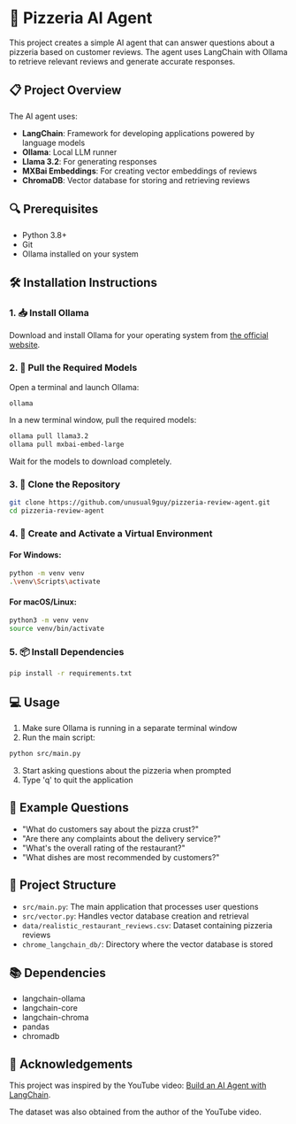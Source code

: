 # 🍕 Pizzeria AI Agent

This project creates a simple AI agent that can answer questions about a pizzeria based on customer reviews. The agent uses LangChain with Ollama to retrieve relevant reviews and generate accurate responses.

## 📋 Project Overview

The AI agent uses:
- **LangChain**: Framework for developing applications powered by language models
- **Ollama**: Local LLM runner
- **Llama 3.2**: For generating responses
- **MXBai Embeddings**: For creating vector embeddings of reviews
- **ChromaDB**: Vector database for storing and retrieving reviews

## 🔍 Prerequisites

- Python 3.8+
- Git
- Ollama installed on your system

## 🛠️ Installation Instructions

### 1. 📥 Install Ollama

Download and install Ollama for your operating system from [the official website](https://ollama.com/download).

### 2. 🤖 Pull the Required Models

Open a terminal and launch Ollama:

```bash
ollama
```

In a new terminal window, pull the required models:

```bash
ollama pull llama3.2
ollama pull mxbai-embed-large
```

Wait for the models to download completely.

### 3. 📂 Clone the Repository

```bash
git clone https://github.com/unusual9guy/pizzeria-review-agent.git
cd pizzeria-review-agent
```

### 4. 🔧 Create and Activate a Virtual Environment

#### For Windows:
```bash
python -m venv venv
.\venv\Scripts\activate
```

#### For macOS/Linux:
```bash
python3 -m venv venv
source venv/bin/activate
```

### 5. 📦 Install Dependencies

```bash
pip install -r requirements.txt
```

## 💻 Usage

1. Make sure Ollama is running in a separate terminal window
2. Run the main script:

```bash
python src/main.py
```

3. Start asking questions about the pizzeria when prompted
4. Type 'q' to quit the application

## 💬 Example Questions

- "What do customers say about the pizza crust?"
- "Are there any complaints about the delivery service?"
- "What's the overall rating of the restaurant?"
- "What dishes are most recommended by customers?"

## 📁 Project Structure

- `src/main.py`: The main application that processes user questions
- `src/vector.py`: Handles vector database creation and retrieval
- `data/realistic_restaurant_reviews.csv`: Dataset containing pizzeria reviews
- `chrome_langchain_db/`: Directory where the vector database is stored

## 📚 Dependencies

- langchain-ollama
- langchain-core
- langchain-chroma
- pandas
- chromadb

## 🙏 Acknowledgements

This project was inspired by the YouTube video: [Build an AI Agent with LangChain](https://www.youtube.com/watch?v=E4l91XKQSgw). 

The dataset was also obtained from the author of the YouTube video. 